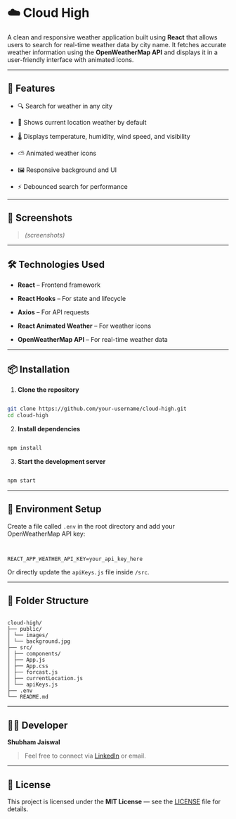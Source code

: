 # ☁️ Cloud High

A clean and responsive weather application built using **React** that allows users to search for real-time weather data by city name. It fetches accurate weather information using the **OpenWeatherMap API** and displays it in a user-friendly interface with animated icons.

---

## 🚀 Features

- 🔍 Search for weather in any city

- 🧭 Shows current location weather by default

- 🌡️ Displays temperature, humidity, wind speed, and visibility

- ⛅ Animated weather icons

- 🖼️ Responsive background and UI

- ⚡ Debounced search for performance

---

## 📸 Screenshots

> _(screenshots)_

---

## 🛠️ Technologies Used

- **React** – Frontend framework

- **React Hooks** – For state and lifecycle

- **Axios** – For API requests

- **React Animated Weather** – For weather icons

- **OpenWeatherMap API** – For real-time weather data

---

## 📦 Installation

1. **Clone the repository**

```bash

git clone https://github.com/your-username/cloud-high.git
cd cloud-high

```

2. **Install dependencies**

```bash

npm install

```

3. **Start the development server**

```bash

npm start

```

---

## 🔑 Environment Setup

Create a file called `.env` in the root directory and add your OpenWeatherMap API key:

```env


REACT_APP_WEATHER_API_KEY=your_api_key_here

```

Or directly update the `apiKeys.js` file inside `/src`.

---

## 📁 Folder Structure

```

cloud-high/
├── public/
│ └── images/
│ └── background.jpg
├── src/
│ ├── components/
│ ├── App.js
│ ├── App.css
│ ├── forcast.js
│ ├── currentLocation.js
│ └── apiKeys.js
├── .env
└── README.md

```

---

## 🧑‍💻 Developer

**Shubham Jaiswal**

> Feel free to connect via [LinkedIn](https://www.linkedin.com/in/shubham-jaiswal) or email.

---

## 📝 License

This project is licensed under the **MIT License** — see the [LICENSE](LICENSE) file for details.
